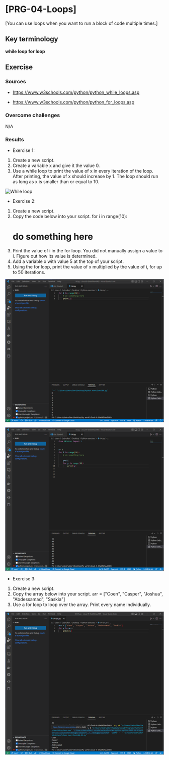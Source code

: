 # [PRG-04-Loops]
[You can use loops when you want to run a block of code multiple times.]

## Key terminology
**while loop**
**for loop**

## Exercise
### Sources
- https://www.w3schools.com/python/python_while_loops.asp

- https://www.w3schools.com/python/python_for_loops.asp

### Overcome challenges
N/A

### Results
* Exercise 1:
1. Create a new script.
2. Create a variable x and give it the value 0.
3. Use a while loop to print the value of x in every iteration of the loop. After printing, the value of x should increase by 1. The loop should run as long as x is smaller than or equal to 10.

![While loop]()

* Exercise 2:
1. Create a new script.
2. Copy the code below into your script.
 for i in range(10):
    # do something here
3. Print the value of i in the for loop. You did not manually assign a value to i. Figure out how its value is determined.
4. Add a variable x with value 5 at the top of your script.
5. Using the for loop, print the value of x multiplied by the value of i, for up to 50 iterations.

![For loop](https://github.com/Techgrounds-Cloud-9/cloud-9-EhabRihawi985/blob/main/00_includes/Python/04-Ex02-1.png)

![Adding variable x with value 5](https://github.com/Techgrounds-Cloud-9/cloud-9-EhabRihawi985/blob/main/00_includes/Python/04-Ex02-2.png)


* Exercise 3:
1. Create a new script.
2. Copy the array below into your script.
    arr = ["Coen", "Casper", "Joshua", "Abdessamad", "Saskia"]
3. Use a for loop to loop over the array. Print every name individually.

![For loop over the array](https://github.com/Techgrounds-Cloud-9/cloud-9-EhabRihawi985/blob/main/00_includes/Python/04-Ex03.png)